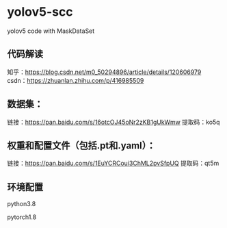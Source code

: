 # yolov5-scc
yolov5 code with MaskDataSet

## 代码解读
知乎：https://blog.csdn.net/m0_50294896/article/details/120606979
csdn：https://zhuanlan.zhihu.com/p/416985509

## 数据集：
链接：https://pan.baidu.com/s/16otcOJ45oNr2zKB1gUkWmw 
提取码：ko5q 

## 权重和配置文件（包括.pt和.yaml）：
链接：https://pan.baidu.com/s/1EuYCRCoui3ChML2pvSfpUQ 
提取码：qt5m 

## 环境配置
python3.8

pytorch1.8
